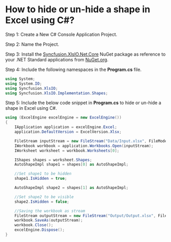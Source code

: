 # How to hide or un-hide a shape in Excel using C#?

Step 1: Create a New C# Console Application Project.

Step 2: Name the Project.

Step 3: Install the [Syncfusion.XlsIO.Net.Core](https://www.nuget.org/packages/Syncfusion.XlsIO.Net.Core) NuGet package as reference to your .NET Standard applications from [NuGet.org](https://www.nuget.org).

Step 4: Include the following namespaces in the **Program.cs** file.

```csharp
using System;
using System.IO;
using Syncfusion.XlsIO;
using Syncfusion.XlsIO.Implementation.Shapes;
```

Step 5: Include the below code snippet in **Program.cs** to hide or un-hide a shape in Excel using C#.
```csharp
using (ExcelEngine excelEngine = new ExcelEngine())
{
    IApplication application = excelEngine.Excel;
    application.DefaultVersion = ExcelVersion.Xlsx;

    FileStream inputStream = new FileStream("Data/Input.xlsx", FileMode.Open, FileAccess.Read);
    IWorkbook workbook = application.Workbooks.Open(inputStream);
    IWorksheet worksheet = workbook.Worksheets[0];

    IShapes shapes = worksheet.Shapes;
    AutoShapeImpl shape1 = shapes[0] as AutoShapeImpl;

    //Set shape1 to be hidden
    shape1.IsHidden = true;

    AutoShapeImpl shape2 = shapes[1] as AutoShapeImpl;

    //Set shape2 to be visible
    shape2.IsHidden = false;

    //Saving the workbook as stream
    FileStream outputStream = new FileStream("Output/Output.xlsx", FileMode.Create, FileAccess.Write);
    workbook.SaveAs(outputStream);
    workbook.Close();
    excelEngine.Dispose();
}
```
